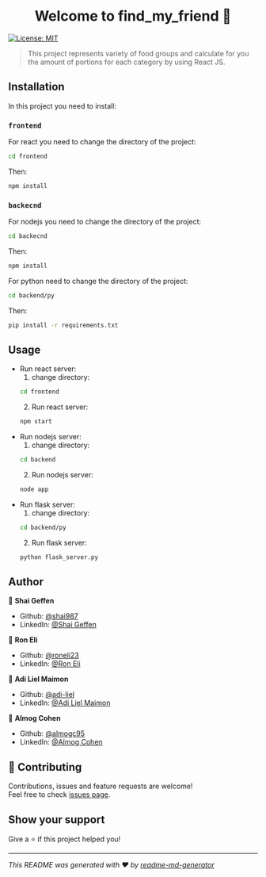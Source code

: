 <h1 align="center">Welcome to find_my_friend 👋</h1>
<p>
  <a href="https://github.com/shai987/find_my_friend/blob/main/LICENSE.md" target="_blank">
    <img alt="License: MIT" src="https://img.shields.io/badge/License-MIT-yellow.svg" />
  </a>
</p>

> This project represents variety of food groups and calculate for you the amount of portions for each category by using React JS.

## Installation

In this project you need to install:

### `frontend`
For react you need to change the directory of the project:
```bash
cd frontend
```
Then:
```bash
npm install
```

### `backecnd`
For nodejs you need to change the directory of the project:
```bash
cd backecnd
```
Then:
```bash
npm install
```
For python need to change the directory of the project:
```bash
cd backend/py
```
Then:
```bash
pip install -r requirements.txt
```

## Usage

- Run react server:
  1. change directory:
  ```bash
  cd frontend
  ```
  2. Run react server:
  ```bash
  npm start
  ```
- Run nodejs server:
  1. change directory:
  ```bash
  cd backend
  ```
  2. Run nodejs server:
  ```bash
  node app
  ```
- Run flask server: 
  1. change directory:
  ```bash
  cd backend/py
  ```
  2. Run flask server:
  ```bash
  python flask_server.py
  ```

## Author

👤 **Shai Geffen**

* Github: [@shai987](https://github.com/shai987)
* LinkedIn: [@Shai Geffen](https://linkedin.com/in/shai-geffen-24373721a)

👤 **Ron Eli**

* Github: [@roneli23](https://github.com/roneli23)
* LinkedIn: [@Ron Eli](https://linkedin.com/in/ron-eli-ba47a9226)

👤 **Adi Liel Maimon**

* Github: [@adi-liel](https://github.com/adi-liel)
* LinkedIn: [@Adi Liel Maimon](https://www.linkedin.com/in/adi-liel-maimon/)

👤 **Almog Cohen**

* Github: [@almogc95](https://github.com/almogc95)
* LinkedIn: [@Almog Cohen](https://www.linkedin.com/in/almog-cohen14)

## 🤝 Contributing

Contributions, issues and feature requests are welcome!<br />Feel free to check [issues page](https://github.com/shai987/find_my_friend/issues).

## Show your support

Give a ⭐️ if this project helped you!

***
_This README was generated with ❤️ by [readme-md-generator](https://github.com/kefranabg/readme-md-generator)_